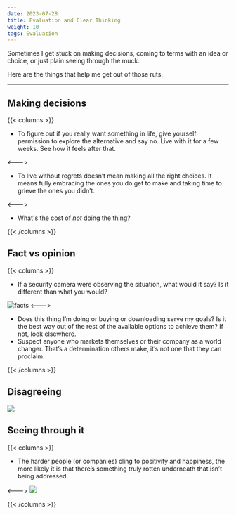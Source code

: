 ```yaml
---
date: 2023-07-28
title: Evaluation and Clear Thinking
weight: 10
tags: Evaluation
---
```


Sometimes I get stuck on making decisions, coming to terms with an idea or choice, or just plain seeing through the muck. 

Here are the things that help me get out of those ruts.

---

## Making decisions
{{< columns >}}
- To figure out if you really want something in life, give yourself permission to explore the alternative and say no. Live with it for a few weeks. See how it feels after that. 

<--->

- To live without regrets doesn’t mean making all the right choices. It means fully embracing the ones you do get to make and taking time to grieve the ones you didn’t. 


<--->
- What's the cost of _not_ doing the thing?

{{< /columns >}}


## Fact vs opinion
{{< columns >}}
- If a security camera were observing the situation, what would it say? Is it different than what you would?

![facts](../facts.jpeg)
<--->
- Does this thing I’m doing or buying or downloading serve my goals? Is it the best way out of the rest of the available options to achieve them? If not, look elsewhere. 
- Suspect anyone who markets themselves or their company as a world changer. That’s a determination others make, it’s not one that they can proclaim. 

{{< /columns >}}




## Disagreeing
![](../Baldwin.jpeg)

## Seeing through it

{{< columns >}}
- The harder people (or companies) cling to positivity and happiness, the more likely it is that there’s something truly rotten underneath that isn’t being addressed.

<--->
![](../abuse.jpeg)

{{< /columns >}}

